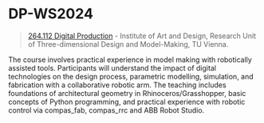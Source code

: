 # DP-WS2024

> [264.112 Digital Production](https://tiss.tuwien.ac.at/course/courseDetails.xhtml?dswid=3442&dsrid=821&semester=2024W&courseNr=264112) - Institute of Art and Design, Research Unit of Three-dimensional Design and Model-Making, TU Vienna. 

The course involves practical experience in model making with robotically assisted tools. Participants will understand the impact of digital technologies on the design process, parametric modelling, simulation, and fabrication with a collaborative robotic arm. The teaching includes foundations of architectural geometry in Rhinoceros/Grasshopper, basic concepts of Python programming, and practical experience with robotic control via compas_fab, compas_rrc and ABB Robot Studio.